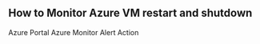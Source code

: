 ## How to Monitor Azure VM restart and shutdown

Azure Portal
    Azure Monitor
        Alert
        Action
